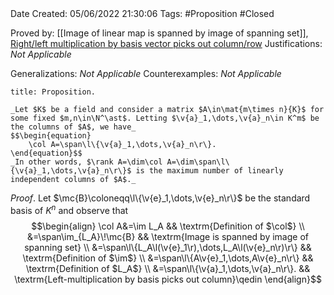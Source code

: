<br />
<br />

Date Created: 05/06/2022 21:30:06
Tags: #Proposition #Closed

Proved by: [[Image of linear map is spanned by image of spanning set]], [Right$\slash$left multiplication by basis vector picks out column$\slash$row](Right%20slash%20left%20multiplication%20by%20basis%20vector%20picks%20out%20column%20slash%20row.md)
Justifications: _Not Applicable_

Generalizations: _Not Applicable_
Counterexamples: _Not Applicable_

``` ad-Proposition
title: Proposition.

_Let $K$ be a field and consider a matrix $A\in\mat{m\times n}{K}$ for some fixed $m,n\in\N^\ast$. Letting $\v{a}_1,\dots,\v{a}_n\in K^m$ be the columns of $A$, we have_
$$\begin{equation}
    \col A=\span\l\{\v{a}_1,\dots,\v{a}_n\r\}.
\end{equation}$$
_In other words, $\rank A=\dim\col A=\dim\span\l\{\v{a}_1,\dots,\v{a}_n\r\}$ is the maximum number of linearly independent columns of $A$._

```

_Proof_. Let $\mc{B}\coloneqq\l\{\v{e}_1,\dots,\v{e}_n\r\}$ be the standard basis of $K^n$ and observe that
$$\begin{align}
    \col A&=\im L_A && \textrm{Definition of $\col$} \\
    &=\span\im_{L_A}\!\mc{B} && \textrm{Image is spanned by image of spanning set} \\
    &=\span\l\{L_A\l(\v{e}_1\r),\dots,L_A\l(\v{e}_n\r)\r\} && \textrm{Definition of $\im$} \\
    &=\span\l\{A\v{e}_1,\dots,A\v{e}_n\r\} && \textrm{Definition of $L_A$} \\
    &=\span\l\{\v{a}_1,\dots,\v{a}_n\r\}. && \textrm{Left-multiplication by basis picks out column}\qedin
\end{align}$$
